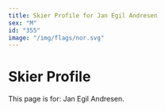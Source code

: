 ```yaml
---
title: Skier Profile for Jan Egil Andresen
sex: "M"
id: "355"
image: "/img/flags/nor.svg" 
---
```


# Skier Profile

This page is for: Jan Egil Andresen.
    